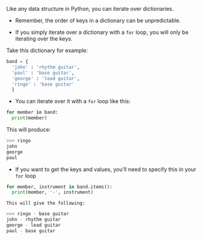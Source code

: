 Like any data structure in Python, you can iterate over dictionaries.

- Remember, the order of keys in a dictionary can be unpredictable.

- If you simply iterate over a dictionary with a `for` loop, you will only be iterating over the keys.

Take this dictionary for example:

```python
band = {
  'john' : 'rhythm guitar',
  'paul' : 'base guitar',
  'george' : 'lead guitar',
  'ringo' : 'base guitar'
  }
```

- You can iterate over it with a `for` loop like this:

```python
for member in band:
  print(member)
```

  This will produce:

```python
>>> ringo
john
george
paul
```

- If you want to get the keys and values, you'll need to specify this in your `for` loop

```python
for member, instrument in band.items():
  print(member, '-', instrument)
```
	
	This will give the following:
	
```python
>>> ringo - base guitar
john - rhythm guitar
george - lead guitar
paul - base guitar
```
